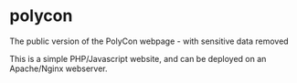 # polycon
The public version of the PolyCon webpage - with sensitive data removed

This is a simple PHP/Javascript website, and can be deployed on an Apache/Nginx webserver.
